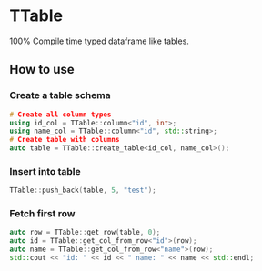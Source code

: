 # TTable
100% Compile time typed dataframe like tables.

## How to use

### Create a table schema
```c++
# Create all column types
using id_col = TTable::column<"id", int>;
using name_col = TTable::column<"id", std::string>;
# Create table with columns
auto table = TTable::create_table<id_col, name_col>();
```

### Insert into table

```c++
TTable::push_back(table, 5, "test");
```

### Fetch first row
```c++
auto row = TTable::get_row(table, 0);
auto id = TTable::get_col_from_row<"id">(row);
auto name = TTable::get_col_from_row<"name">(row);
std::cout << "id: " << id << " name: " << name << std::endl;
```
